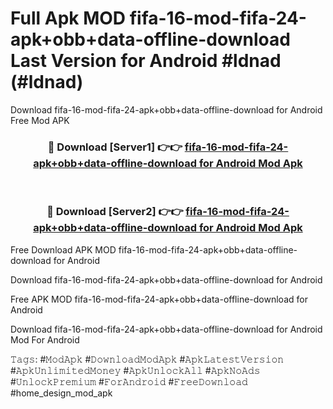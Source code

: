 # Full Apk MOD fifa-16-mod-fifa-24-apk+obb+data-offline-download Last Version for Android #ldnad (#ldnad)
Download fifa-16-mod-fifa-24-apk+obb+data-offline-download for Android Free Mod APK

<div align="center">
<h3>🔴 Download [Server1] 👉👉 <a href="https://app.mediaupload.pro?title=fifa-16-mod-fifa-24-apk+obb+data-offline-download&ref=15F">fifa-16-mod-fifa-24-apk+obb+data-offline-download for Android Mod Apk</a></h3><br>

<h3>🔴 Download [Server2] 👉👉 <a href="https://app.mediaupload.pro?title=fifa-16-mod-fifa-24-apk+obb+data-offline-download&ref=15F">fifa-16-mod-fifa-24-apk+obb+data-offline-download for Android Mod Apk</a></h3>
</div>


Free Download APK MOD fifa-16-mod-fifa-24-apk+obb+data-offline-download for Android

Download fifa-16-mod-fifa-24-apk+obb+data-offline-download for Android 

Free APK MOD fifa-16-mod-fifa-24-apk+obb+data-offline-download for Android 

Download fifa-16-mod-fifa-24-apk+obb+data-offline-download for Android Mod For Android

𝚃𝚊𝚐𝚜: #𝙼𝚘𝚍𝙰𝚙𝚔 #𝙳𝚘𝚠𝚗𝚕𝚘𝚊𝚍𝙼𝚘𝚍𝙰𝚙𝚔 #𝙰𝚙𝚔𝙻𝚊𝚝𝚎𝚜𝚝𝚅𝚎𝚛𝚜𝚒𝚘𝚗 #𝙰𝚙𝚔𝚄𝚗𝚕𝚒𝚖𝚒𝚝𝚎𝚍𝙼𝚘𝚗𝚎𝚢 #𝙰𝚙𝚔𝚄𝚗𝚕𝚘𝚌𝚔𝙰𝚕𝚕 #𝙰𝚙𝚔𝙽𝚘𝙰𝚍𝚜 #𝚄𝚗𝚕𝚘𝚌𝚔𝙿𝚛𝚎𝚖𝚒𝚞𝚖 #𝙵𝚘𝚛𝙰𝚗𝚍𝚛𝚘𝚒𝚍 #𝙵𝚛𝚎𝚎𝙳𝚘𝚠𝚗𝚕𝚘𝚊𝚍 #home_design_mod_apk